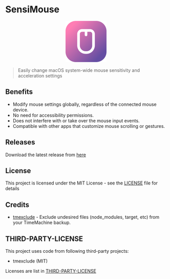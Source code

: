 # SensiMouse

<p align="center">
  <img src="./public/icon.png" height="128" />
</p>

> Easily change macOS system-wide mouse sensitivity and acceleration settings

## Benefits

- Modify mouse settings globally, regardless of the connected mouse device.
- No need for accessibility permissions.
- Does not interfere with or take over the mouse input events.
- Compatible with other apps that customize mouse scrolling or gestures.

## Releases

Download the latest release from [here](https://github.com/Nicify/sensi-mouse/releases)

## License

This project is licensed under the MIT License - see the [LICENSE](LICENSE) file for details

## Credits

- [tmexclude](https://github.com/PhotonQuantum/tmexclude) - Exclude undesired files (node_modules, target, etc) from your TimeMachine backup.

## THIRD-PARTY-LICENSE

This project uses code from following third-party projects:

- tmexclude (MIT)

Licenses are list in [THIRD-PARTY-LICENSE](THIRD-PARTY-LICENSE)
